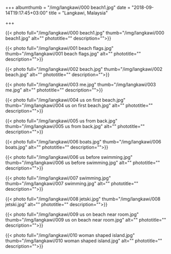 +++
albumthumb = "/img/langkawi/000 beach1.jpg"
date = "2018-09-14T19:17:45+03:00"
title = "Langkawi, Malaysia"

+++

{{< photo full="/img/langkawi/000 beach1.jpg" thumb="/img/langkawi/000 beach1.jpg" alt="" phototitle="" description="">}}

{{< photo full="/img/langkawi/001 beach flags.jpg" thumb="/img/langkawi/001 beach flags.jpg" alt="" phototitle="" description="">}}

{{< photo full="/img/langkawi/002 beach.jpg" thumb="/img/langkawi/002 beach.jpg" alt="" phototitle="" description="">}}

{{< photo full="/img/langkawi/003 me.jpg" thumb="/img/langkawi/003 me.jpg" alt="" phototitle="" description="">}}

{{< photo full="/img/langkawi/004 us on first beach.jpg" thumb="/img/langkawi/004 us on first beach.jpg" alt="" phototitle="" description="">}}

{{< photo full="/img/langkawi/005 us from back.jpg" thumb="/img/langkawi/005 us from back.jpg" alt="" phototitle="" description="">}}

{{< photo full="/img/langkawi/006 boats.jpg" thumb="/img/langkawi/006 boats.jpg" alt="" phototitle="" description="">}}

{{< photo full="/img/langkawi/006 us before swimming.jpg" thumb="/img/langkawi/006 us before swimming.jpg" alt="" phototitle="" description="">}}

{{< photo full="/img/langkawi/007 swimming.jpg" thumb="/img/langkawi/007 swimming.jpg" alt="" phototitle="" description="">}}

{{< photo full="/img/langkawi/008 jetski.jpg" thumb="/img/langkawi/008 jetski.jpg" alt="" phototitle="" description="">}}

{{< photo full="/img/langkawi/009 us on beach near room.jpg" thumb="/img/langkawi/009 us on beach near room.jpg" alt="" phototitle="" description="">}}

{{< photo full="/img/langkawi/010 woman shaped island.jpg" thumb="/img/langkawi/010 woman shaped island.jpg" alt="" phototitle="" description="">}}

<!-- {{< photo full="/img/langkawi/011 aftermovie.mp4" thumb="/img/langkawi/011 aftermovie.mp4" alt="" phototitle="" description="">}} -->
